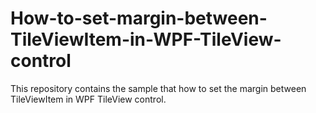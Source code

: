 # How-to-set-margin-between-TileViewItem-in-WPF-TileView-control
This repository contains the sample that how to set the margin between TileViewItem in WPF TileView control.

